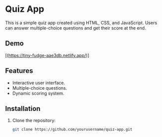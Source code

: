 # Quiz App

This is a simple quiz app created using HTML, CSS, and JavaScript. Users can answer multiple-choice questions and get their score at the end.

## Demo

[(https://tiny-fudge-aae3db.netlify.app/)]

## Features

- Interactive user interface.
- Multiple-choice questions.
- Dynamic scoring system.

## Installation

1. Clone the repository:
   ```bash
   git clone https://github.com/yourusername/quiz-app.git
